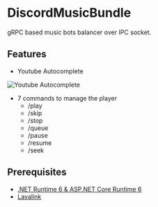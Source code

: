 # DiscordMusicBundle
gRPC based music bots balancer over IPC socket.

## Features

- Youtube Autocomplete 

![Youtube Autocomplete](https://cdn.discordapp.com/attachments/929788993669845002/929789151505690624/Youtube_Autocomplete.gif)

- 7 commands to manage the player
  - /play
  - /skip
  - /stop
  - /queue
  - /pause
  - /resume
  - /seek

## Prerequisites

- [.NET Runtime 6 & ASP.NET Core Runtime 6](https://dotnet.microsoft.com/en-us/download/dotnet/6.0)
- [Lavalink](https://github.com/freyacodes/Lavalink)
